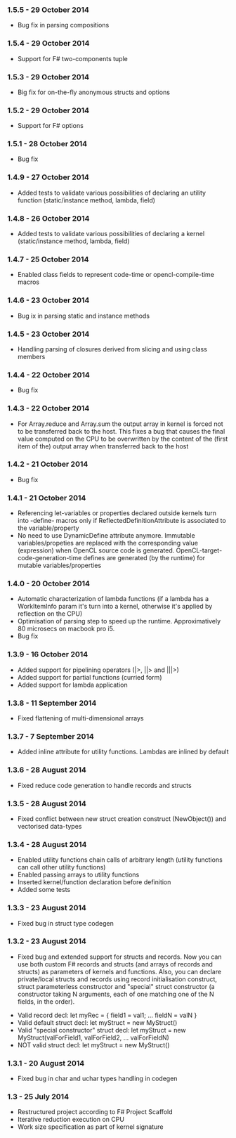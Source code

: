 ### 1.5.5 - 29 October 2014
* Bug fix in parsing compositions

### 1.5.4 - 29 October 2014
* Support for F# two-components tuple

### 1.5.3 - 29 October 2014
* Big fix for on-the-fly anonymous structs and options

### 1.5.2 - 29 October 2014
* Support for F# options

### 1.5.1 - 28 October 2014
* Bug fix

### 1.4.9 - 27 October 2014
* Added tests to validate various possibilities of declaring an utility function (static/instance method, lambda, field)

### 1.4.8 - 26 October 2014
* Added tests to validate various possibilities of declaring a kernel (static/instance method, lambda, field)

### 1.4.7 - 25 October 2014
* Enabled class fields to represent code-time or opencl-compile-time macros

### 1.4.6 - 23 October 2014
* Bug ix in parsing static and instance methods

### 1.4.5 - 23 October 2014
* Handling parsing of closures derived from slicing and using class members

### 1.4.4 - 22 October 2014
* Bug fix

### 1.4.3 - 22 October 2014
* For Array.reduce and Array.sum the output array in kernel is forced not to be transferred back to the host. This fixes a bug that causes the final value computed on the CPU
to be overwritten by the content of the (first item of the) output array when transferred back to the host

### 1.4.2 - 21 October 2014
* Bug fix

### 1.4.1 - 21 October 2014
* Referencing let-variables or properties declared outside kernels turn into -define- macros only if ReflectedDefinitionAttribute is associated to the variable/property 
* No need to use DynamicDefine attribute anymore. Immutable variables/propeties are replaced with the corresponding value (expression) when OpenCL source code is generated. OpenCL-target-code-generation-time defines are generated (by the runtime) for mutable variables/properties

### 1.4.0 - 20 October 2014
* Automatic characterization of lambda functions (if a lambda has a WorkItemInfo param it's turn into a kernel, otherwise it's applied by reflection on the CPU)
* Optimisation of parsing step to speed up the runtime. Approximatively 80 microsecs on macbook pro i5.
* Bug fix

### 1.3.9 - 16 October 2014
* Added support for pipelining operators (|>, ||> and |||>)
* Added support for partial functions (curried form)
* Added support for lambda application

### 1.3.8 - 11 September 2014
* Fixed flattening of multi-dimensional arrays

### 1.3.7 - 7 September 2014
* Added inline attribute for utility functions. Lambdas are inlined by default

### 1.3.6 - 28 August 2014
* Fixed reduce code generation to handle records and structs

### 1.3.5 - 28 August 2014
* Fixed conflict between new struct creation construct (NewObject()) and vectorised data-types

### 1.3.4 - 28 August 2014
* Enabled utility functions chain calls of arbitrary length (utility functions can call other utility functions)
* Enabled passing arrays to utility functions
* Inserted kernel/function declaration before definition
* Added some tests

### 1.3.3 - 23 August 2014
* Fixed bug in struct type codegen

### 1.3.2 - 23 August 2014
* Fixed bug and extended support for structs and records. Now you can use both custom F# records and structs (and arrays of records and structs) as parameters of kernels and functions. Also, you can declare private/local structs and records using record initialisation construct, struct parameterless constructor and "special" struct constructor (a constructor taking N arguments, each of one matching one of the N fields, in the order).
- Valid record decl: let myRec = { field1 = val1; ... fieldN = valN }
- Valid default struct decl: let myStruct = new MyStruct()
- Valid "special constructor" struct decl: let myStruct = new MyStruct(valForField1, valForField2, ... valForFieldN)
- NOT valid struct decl: let myStruct = new MyStruct(<Args where the i-TH is not a value assigned to the i-TH field>)

### 1.3.1 - 20 August 2014
* Fixed bug in char and uchar types handling in codegen

### 1.3 - 25 July 2014
* Restructured project according to F# Project Scaffold
* Iterative reduction execution on CPU
* Work size specification as part of kernel signature
